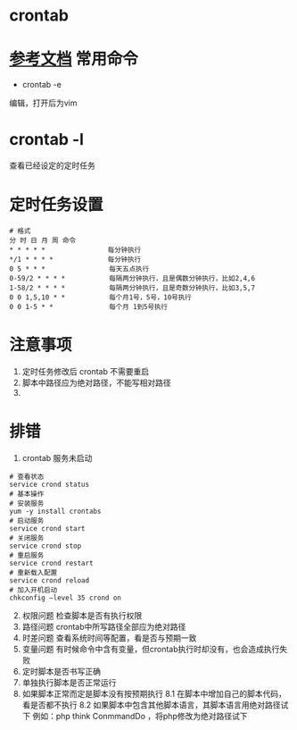 # crontab
[参考文档](https://www.cnblogs.com/intval/p/5763929.html)
常用命令
===
* crontab -e

编辑，打开后为vim
# crontab -l

查看已经设定的定时任务

定时任务设置
===
```shell
# 格式
分 时 日 月 周 命令
* * * * *　              每分钟执行
*/1 * * * *　            每分钟执行
0 5 * * *                每天五点执行
0-59/2 * * * *           每隔两分钟执行，且是偶数分钟执行，比如2,4,6
1-58/2 * * * *           每隔两分钟执行，且是奇数分钟执行，比如3,5,7
0 0 1,5,10 * *           每个月1号，5号，10号执行
0 0 1-5 * *              每个月 1到5号执行
```

注意事项
===
1. 定时任务修改后 crontab 不需要重启
2. 脚本中路径应为绝对路径，不能写相对路径
3. 

排错
===
1. crontab 服务未启动
```shell
# 查看状态
service crond status
# 基本操作
# 安装服务
yum -y install crontabs
# 启动服务
service crond start
# 关闭服务
service crond stop
# 重启服务
service crond restart
# 重新载入配置
service crond reload
# 加入开机启动
chkconfig –level 35 crond on
```
2. 权限问题
    检查脚本是否有执行权限
3. 路径问题
    crontab中所写路径全部应为绝对路径
4. 时差问题
    查看系统时间等配置，看是否与预期一致
5. 变量问题
    有时候命令中含有变量，但crontab执行时却没有，也会造成执行失败
6. 定时脚本是否书写正确
7. 单独执行脚本是否正常运行
8. 如果脚本正常而定是脚本没有按预期执行
    8.1 在脚本中增加自己的脚本代码，看是否都不执行
    8.2 如果脚本中包含其他脚本语言，其脚本语言用绝对路径试下
        例如：php think ConmmandDo ，将php修改为绝对路径试下
    
